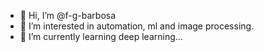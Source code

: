- 👋 Hi, I’m @f-g-barbosa
- 👀 I’m interested in automation, ml and image processing.
- 🌱 I’m currently learning deep learning...

<!---
f-g-barbosa/f-g-barbosa is a ✨ special ✨ repository because its `README.md` (this file) appears on your GitHub profile.
You can click the Preview link to take a look at your changes.
--->

